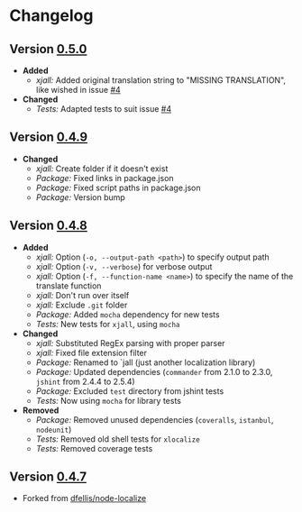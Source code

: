 Changelog
=========

## Version [0.5.0](https://github.com/Larnixva/jall/releases/tag/v0.5.0)
- **Added**
  - _xjall:_ Added original translation string to "MISSING TRANSLATION", like wished in issue [#4](https://github.com/Larnixva/jall/issues/4)
- **Changed**
  - _Tests:_ Adapted tests to suit issue [#4](https://github.com/Larnixva/jall/issues/4)

## Version [0.4.9](https://github.com/Larnixva/jall/releases/tag/v0.4.9)
- **Changed**
  - _xjall:_ Create folder if it doesn't exist
  - _Package:_ Fixed links in package.json
  - _Package:_ Fixed script paths in package.json
  - _Package:_ Version bump

## Version [0.4.8](https://github.com/Larnixva/jall/releases/tag/v0.4.8)
- **Added**
  - _xjall:_ Option (`-o, --output-path <path>`) to specify output path
  - _xjall:_ Option (`-v, --verbose`) for verbose output
  - _xjall:_ Option (`-f, --function-name <name>`) to specify the name of the translate function
  - _xjall:_ Don't run over itself
  - _xjall:_ Exclude `.git` folder
  - _Package:_ Added `mocha` dependency for new tests
  - _Tests:_ New tests for `xjall`, using `mocha`
- **Changed**
  - _xjall:_ Substituted RegEx parsing with proper parser
  - _xjall:_ Fixed file extension filter
  - _Package:_ Renamed to `jall (just another localization library)
  - _Package:_ Updated dependencies (`commander` from 2.1.0 to 2.3.0, `jshint` from 2.4.4 to 2.5.4)
  - _Package:_ Excluded `test` directory from jshint tests
  - _Tests:_ Now using `mocha` for library tests
- **Removed**
  - _Package:_ Removed unused dependencies (`coveralls`, `istanbul`, `nodeunit`)
  - _Tests:_ Removed old shell tests for `xlocalize`
  - _Tests:_ Removed coverage tests

## Version [0.4.7](https://github.com/Larnixva/jall/releases/tag/v0.4.7)
- Forked from [dfellis/node-localize](https://github.com/dfellis/node-localize)